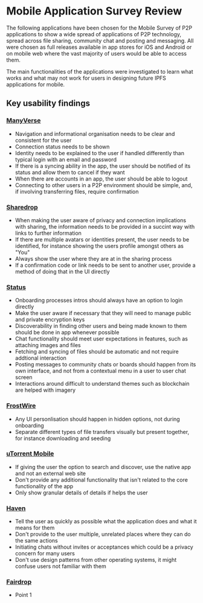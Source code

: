 # Mobile Application Survey Review

The following applications have been chosen for the Mobile Survey of P2P applications to show a wide spread of applications of P2P technology, spread across file sharing, community chat and posting and messaging. All were chosen as full releases available in app stores for iOS and Android or on mobile web where the vast majority of users would be able to access them.

The main functionalities of the applications were investigated to learn what works and what may not work for users in designing future IPFS applications for mobile.

## Key usability findings

### [ManyVerse](manyverse.md)

* Navigation and informational organisation needs to be clear and consistent for the user
* Connection status needs to be shown
* Identity needs to be explained to the user if handled differently than typical login with an email and password
* If there is a syncing ability in the app, the user should be notified of its status and allow them to cancel if they want
* When there are accounts in an app, the user should be able to logout
* Connecting to other users in a P2P environment should be simple, and, if involving transferring files, require confirmation

### [Sharedrop](sharedrop.io.md)

* When making the user aware of privacy and connection implications with sharing, the information needs to be provided in a succint way with links to further information
* If there are multiple avatars or identities present, the user needs to be identified, for instance showing the users profile amongst others as "You"
* Always show the user where they are at in the sharing process
* If a confirmation code or link needs to be sent to another user, provide a method of doing that in the UI directly

### [Status](status.md)

* Onboarding processes intros should always have an option to login directly
* Make the user aware if necessary that they will need to manage public and private encryption keys
* Discoverability in finding other users and being made known to them should be done in app whenever possible
* Chat functionality should meet user expectations in features, such as attaching images and files
* Fetching and syncing of files should be automatic and not require addtional interaction
* Posting messages to community chats or boards should happen from its own interface, and not from a contextual menu in a user to user chat screen
* Interactions around difficult to understand themes such as blockchain are helped with imagery

### [FrostWire](frostwire.md)

* Any UI personlisation should happen in hidden options, not during onboarding
* Separate different types of file transfers visually but present together, for instance downloading and seeding 

### [uTorrent Mobile](utorrent-mobile.md)

* If giving the user the option to search and discover, use the native app and not an external web site
* Don't provide any additional functionality that isn't related to the core functionality of the app
* Only show granular details of details if helps the user

### [Haven](haven.md)

* Tell the user as quickly as possible what the application does and what it means for them
* Don't provide to the user multiple, unrelated places where they can do the same actions
* Initiating chats without invites or acceptances which could be a privacy concern for many users
* Don't use design patterns from other operating systems, it might confuse users not familiar with them

### [Fairdrop](fairdrop.md)

* Point 1

